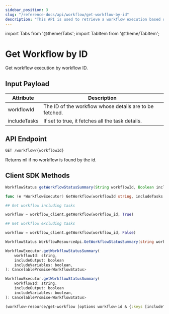 ```yaml
---
sidebar_position: 3
slug: "/reference-docs/api/workflow/get-workflow-by-id"
description: "This API is used to retrieve a workflow execution based on its workflow ID."
---
```


import Tabs from '@theme/Tabs';
import TabItem from '@theme/TabItem';

# Get Workflow by ID
Get workflow execution by workflow ID. 

## Input Payload

| Attribute | Description | 
| --------- | ----------- | 
| workflowId | The ID of the workflow whose details are to be fetched. |
| includeTasks | If set to true, it fetches all the task details. |

## API Endpoint
```
GET /workflow/{workflowId}
```

Returns nil if no workflow is found by the id.

## Client SDK Methods

<Tabs>
<TabItem value="Java" label="Java">

```java
WorkflowStatus getWorkflowStatusSummary(String workflowId, Boolean includeOutput, Boolean includeVariables)
```

</TabItem>
<TabItem value="Go" label="Go">

```go
func (e *WorkflowExecutor) GetWorkflow(workflowId string, includeTasks bool) (*model.Workflow, error)
```

</TabItem>
<TabItem value="Python" label="Python">

```python
## Get workflow including tasks

workflow = workflow_client.getWorkflow(workflow_id, True)

## Get workflow excluding tasks

workflow = workflow_client.getWorkflow(workflow_id, False)
```

</TabItem>
<TabItem value="CSharp" label="C#">

```csharp
WorkflowStatus WorkflowResourceApi.GetWorkflowStatusSummary(string workflowId, bool? includeOutput = null, bool? includeVariables = null)
```

</TabItem>
<TabItem value="JavaScript" label="JavaScript">

```javascript
WorkflowExecutor.getWorkflowStatusSummary(
    workflowId: string,
    includeOutput: boolean
    includeVariables: boolean,
): CancelablePromise<WorkflowStatus>
```

</TabItem>
<TabItem value="Typescript" label="Typescript">

```javascript
WorkflowExecutor.getWorkflowStatusSummary(
    workflowId: string,
    includeOutput: boolean
    includeVariables: boolean,
): CancelablePromise<WorkflowStatus>
```

</TabItem>
<TabItem value="Clojure" label="Clojure">

```clojure
(workflow-resource/get-workflow [options workflow-id & {:keys [includeTasks], :or {includeTasks true}}])
```

</TabItem>
</Tabs>